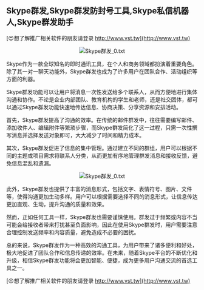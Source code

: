 ## **Skype群发,Skype群发防封号工具,Skype私信机器人,Skype群发助手**

[😍想了解推广相关软件的朋友请登录 http://www.vst.tw](http://www.vst.tw)

 <center><img src="https://vst.tw/MP4/tuiguang/png/0.png" alt="Skype群发_0.txt"></center>

Skype作为一款全球知名的即时通讯工具，在个人和商务领域都扮演着重要角色。除了其一对一聊天功能外，Skype群发也成为了许多用户在团队合作、活动组织等方面的利器。

Skype群发功能可以让用户将消息一次性发送给多个联系人，从而方便地进行集体沟通和协作。不论是企业内部团队、教育机构的学生和老师，还是社交团体，都可以通过Skype群发功能快速地传达信息、协商决策、分享资源和安排活动。

首先，Skype群发提高了沟通的效率。在传统的邮件群发中，往往需要编写邮件、添加收件人、编辑附件等繁琐步骤，而Skype群发简化了这一过程，只需一次性撰写消息并选择发送对象即可，大大减少了时间和精力成本。

其次，Skype群发促进了信息的集中管理。通过建立不同的群组，用户可以根据不同的主题或项目需求将联系人分类，从而更加有序地管理群发消息和接收反馈，避免信息混乱和遗漏。

 <center><img src="https://vst.tw/MP4/tuiguang/png/7.png" alt="Skype群发_0.txt"></center>

此外，Skype群发也提供了丰富的消息形式，包括文字、表情符号、图片、文件等，使得沟通更加生动多样。用户可以根据需要选择不同的消息形式，让信息传达更加直观、生动，提升沟通的质量和效果。

然而，正如任何工具一样，Skype群发也需要谨慎使用。群发过于频繁或内容不当可能会给接收者带来打扰甚至负面影响，因此在使用Skype群发时，用户需要注意合理控制发送频率和内容质量，避免造成不必要的困扰。

总的来说，Skype群发作为一种高效的沟通工具，为用户带来了诸多便利和好处，极大地促进了团队合作和信息传递的效率。在未来，随着Skype平台的不断优化和升级，相信Skype群发功能将会更加智能、便捷，成为更多用户沟通交流的首选工具之一。

[😍想了解推广相关软件的朋友请登录 http://www.vst.tw](http://www.vst.tw)



